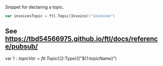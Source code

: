 Snippet for declaring a topic.

```go
var invoicesTopic = ftl.Topic[Invoice]("invoices")
```

See https://tbd54566975.github.io/ftl/docs/reference/pubsub/
---
var ${1:topicVar} = ftl.Topic[${2:Type}]("${1:topicName}")
